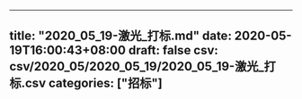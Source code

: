
---
title: "2020_05_19-激光_打标.md"
date: 2020-05-19T16:00:43+08:00
draft: false
csv: csv/2020_05/2020_05_19/2020_05_19-激光_打标.csv
categories: ["招标"]
---
